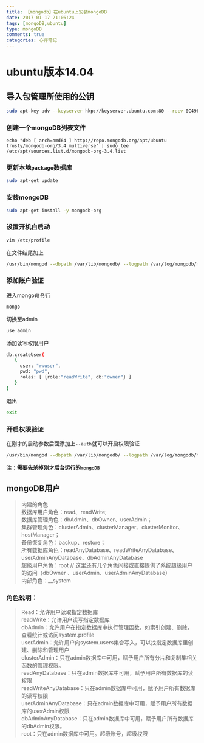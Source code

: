 ```yaml
---
title: 【mongodb】在ubuntu上安装mongoDB
date: 2017-01-17 21:06:24
tags: [mongoDB,ubuntu]
type: mongoDB
comments: true
categories: 心得笔记
---
```

# ubuntu版本14.04

## 导入包管理所使用的公钥
```bash
sudo apt-key adv --keyserver hkp://keyserver.ubuntu.com:80 --recv 0C49F3730359A14518585931BC711F9BA15703C6
```
### 创建一个mongoDB列表文件
```
echo "deb [ arch=amd64 ] http://repo.mongodb.org/apt/ubuntu trusty/mongodb-org/3.4 multiverse" | sudo tee /etc/apt/sources.list.d/mongodb-org-3.4.list
```
### 更新本地`package`数据库
```bash
sudo apt-get update
```

### 安装mongoDB
```bash
sudo apt-get install -y mongodb-org
```

### 设置开机自启动
```bash
vim /etc/profile
```
在文件结尾加上
```bash
/usr/bin/mongod --dbpath /var/lib/mongodb/ --logpath /var/log/mongodb/mongodb.log --logappend  &
```

### 添加账户验证
进入mongo命令行
```bash
mongo
```
切换至admin
```bash
use admin
```
添加读写权限用户
```bash
db.createUser(
   {
     user: "rwuser",
     pwd: "pwd",
     roles: [ {role:"readWrite", db:"owner"} ]
   }
)
```
退出
```bash
exit
```
### 开启权限验证
在刚才的启动参数后面添加上`--auth`就可以开启权限验证
```bash
/usr/bin/mongod --dbpath /var/lib/mongodb/ --logpath /var/log/mongodb/mongodb.log --logappend  &
```
注：**需要先杀掉刚才后台运行的`mongoDB`**



## mongoDB用户
> 内建的角色  
数据库用户角色：read、readWrite;  
数据库管理角色：dbAdmin、dbOwner、userAdmin；  
集群管理角色：clusterAdmin、clusterManager、clusterMonitor、hostManager；  
备份恢复角色：backup、restore；  
所有数据库角色：readAnyDatabase、readWriteAnyDatabase、userAdminAnyDatabase、dbAdminAnyDatabase  
超级用户角色：root // 这里还有几个角色间接或直接提供了系统超级用户的访问（dbOwner 、userAdmin、userAdminAnyDatabase）  
内部角色：__system  

### 角色说明：
>Read：允许用户读取指定数据库  
readWrite：允许用户读写指定数据库  
dbAdmin：允许用户在指定数据库中执行管理函数，如索引创建、删除，查看统计或访问system.profile  
userAdmin：允许用户向system.users集合写入，可以找指定数据库里创建、删除和管理用户  
clusterAdmin：只在admin数据库中可用，赋予用户所有分片和复制集相关函数的管理权限。  
readAnyDatabase：只在admin数据库中可用，赋予用户所有数据库的读权限  
readWriteAnyDatabase：只在admin数据库中可用，赋予用户所有数据库的读写权限  
userAdminAnyDatabase：只在admin数据库中可用，赋予用户所有数据库的userAdmin权限  
dbAdminAnyDatabase：只在admin数据库中可用，赋予用户所有数据库的dbAdmin权限。  
root：只在admin数据库中可用。超级账号，超级权限  
##